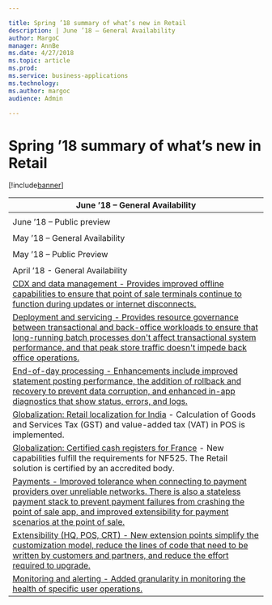 ```yaml
---

title: Spring ’18 summary of what’s new in Retail
description: | June ’18 – General Availability                                                                                                                                                                                                                                                                         | |---------------------------------------------------------------------------------------------------------------------------------------------------------------------------------------------------------------------------------------------------------------------------------------------------------| |                                                                                                                                                                                                                                                                                                         | | June ’18 – Public preview                                                                                                                                                                                                                                                                               | |                                                                                                                                                                                                                                                                                                         | | May ’18 – General Availability                                                                                                                                                                                                                                                                          | |                                                                                                                                                                                                                                                                                                         | | May ’18 – Public Preview                                                                                                                                                                                                                                                                                | |                                                                                                                                                                                                                                                                                                         | | April ’18 - General Availability                                                                                                                                                                                                                                                                        | | [CDX and data management - Provides improved offline capabilities to ensure that point of sale terminals continue to function during updates or internet disconnects.
author: MargoC
manager: AnnBe
ms.date: 4/27/2018
ms.topic: article
ms.prod: 
ms.service: business-applications
ms.technology: 
ms.author: margoc
audience: Admin

---
```

#  Spring ’18 summary of what’s new in Retail




[!include[banner](../../../includes/banner.md)]

| June ’18 – General Availability                                                                                                                                                                                                                                                                         |
|---------------------------------------------------------------------------------------------------------------------------------------------------------------------------------------------------------------------------------------------------------------------------------------------------------|
|                                                                                                                                                                                                                                                                                                         |
| June ’18 – Public preview                                                                                                                                                                                                                                                                               |
|                                                                                                                                                                                                                                                                                                         |
| May ’18 – General Availability                                                                                                                                                                                                                                                                          |
|                                                                                                                                                                                                                                                                                                         |
| May ’18 – Public Preview                                                                                                                                                                                                                                                                                |
|                                                                                                                                                                                                                                                                                                         |
| April ’18 - General Availability                                                                                                                                                                                                                                                                        |
| [CDX and data management - Provides improved offline capabilities to ensure that point of sale terminals continue to function during updates or internet disconnects. ](cdx-data-management.md)                                                                                                     |
| [Deployment and servicing - Provides resource governance between transactional and back-office workloads to ensure that long-running batch processes don't affect transactional system performance, and that peak store traffic doesn't impede back office operations. ](deployment-servicing.md) |
| [End-of-day processing - Enhancements include improved statement posting performance, the addition of rollback and recovery to prevent data corruption, and enhanced in-app diagnostics that show status, errors, and logs.](end-day-processing.md)                                                 |
| [Globalization: Retail localization for India](_Globalization:_Retail_localization) - Calculation of Goods and Services Tax (GST) and value-added tax (VAT) in POS is implemented.                                                                                                                     |
| [Globalization: Certified cash registers for France](_Globalization:_Certified_cash) - New capabilities fulfill the requirements for NF525. The Retail solution is certified by an accredited body.                                                                                                    |
| [Payments - Improved tolerance when connecting to payment providers over unreliable networks. There is also a stateless payment stack to prevent payment failures from crashing the point of sale app, and improved extensibility for payment scenarios at the point of sale.](payments.md)         |
| [Extensibility (HQ, POS, CRT) - New extension points simplify the customization model, reduce the lines of code that need to be written by customers and partners, and reduce the effort required to upgrade. ](extensibility-hq-pos-crt.md)                                                                    |
| [Monitoring and alerting - Added granularity in monitoring the health of specific user operations. ](monitoring-alerting.md)                                                                                                                                                                      |
